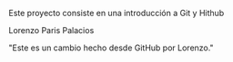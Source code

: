 Este proyecto consiste en una introducción a Git y Hithub


Lorenzo Paris Palacios


"Este es un cambio hecho desde GitHub por Lorenzo."

